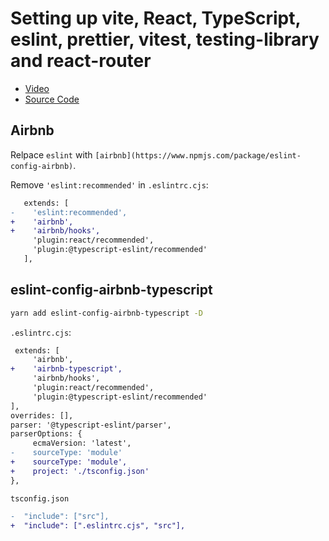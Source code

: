 # Setting up vite, React, TypeScript, eslint, prettier, vitest, testing-library and react-router

- [Video](https://www.youtube.com/watch?v=cchqeWY0Nak)
- [Source Code](https://github.com/CodingGarden/react-ts-starter)

## Airbnb

Relpace `eslint` with `[airbnb](https://www.npmjs.com/package/eslint-config-airbnb)`.

Remove `'eslint:recommended'` in `.eslintrc.cjs`:

```diff
   extends: [
-    'eslint:recommended',
+    'airbnb',
+    'airbnb/hooks',
     'plugin:react/recommended',
     'plugin:@typescript-eslint/recommended'
   ],
```

## eslint-config-airbnb-typescript
```sh
yarn add eslint-config-airbnb-typescript -D
```

`.eslintrc.cjs`:
```diff
 extends: [
     'airbnb',
+    'airbnb-typescript',
     'airbnb/hooks',
     'plugin:react/recommended',
     'plugin:@typescript-eslint/recommended'
],
overrides: [],
parser: '@typescript-eslint/parser',
parserOptions: {
     ecmaVersion: 'latest',
-    sourceType: 'module'
+    sourceType: 'module',
+    project: './tsconfig.json'
},
```

`tsconfig.json`
```diff
-  "include": ["src"],
+  "include": [".eslintrc.cjs", "src"],
```
